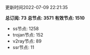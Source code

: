 更新时间2022-07-09 22:21:35

**总订阅: 73**
**总节点: 3571**
**有效节点: 1510**
- ss节点: 1258
- trojan节点: 152
- v2ray节点: 89
- ssr节点: 11
